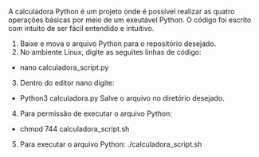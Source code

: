 A calculadora Python é um projeto onde é possível realizar as quatro operações básicas por meio de um exeutável Python.
O código foi escrito com intuito de ser fácil entendido e intuitivo.

1. Baixe e mova o arquivo Python para o repositório desejado.
2. No ambiente Linux, digite as seguites linhas de código:
  - nano calculadora_script.py
3. Dentro do editor nano digite:
  - Python3 calculadora.py
Salve o arquivo no diretório desejado.
4. Para permissão de executar o arquivo Python:
  - chmod 744 calculadora_script.sh 
5. Para executar o arquivo Python: ./calculadora_script.sh
  
